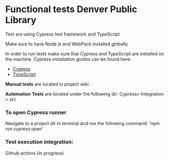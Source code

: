 # Functional tests Denver Public Library

Test are using Cypress test framework and TypeScript

Make sure to have Node js and WebPack installed globally

In order to run tests make sure that Cypress and TypeScript are installed on the machine.
Cypress installation guides can be found here:
* [Cypress](https://docs.cypress.io/guides/getting-started/installing-cypress)
* [TypeScript](https://docs.cypress.io/guides/tooling/typescript-support#Install-TypeScript)

**Manual tests** are located in project wiki.

**Automation Tests** are located under the following dir: Cypress> Integration > src 

### To open Cypress runner
Navigate to a project dir in terminal and run the following command: 'npm run cypress:open'

### Test execution integration: 
Github actions (in progress)
